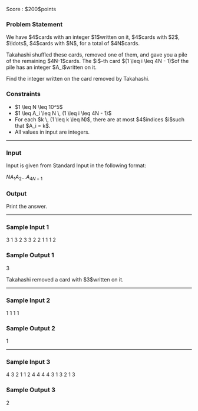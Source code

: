 
<div>

<span>

<span>

<p>
Score : $200$points
</p>

<div>

<section>

### **Problem Statement**

<p>
We have $4$cards with an integer $1$written on it, $4$cards with $2$, $\ldots$, $4$cards with $N$, for a total of $4N$cards.
</p>

<p>
Takahashi shuffled these cards, removed one of them, and gave you a pile of the remaining $4N-1$cards. The $i$-th card $(1 \leq i \leq 4N - 1)$of the pile has an integer $A_i$written on it.
</p>

<p>
Find the integer written on the card removed by Takahashi.
</p>

</section>

</div>

<div>

<section>

### **Constraints**

<ul>

<li>
$1 \leq N \leq 10^5$
</li>

<li>
$1 \leq A_i \leq N \, (1 \leq i \leq 4N - 1)$
</li>

<li>
For each $k \, (1 \leq k \leq N)$, there are at most $4$indices $i$such that $A_i = k$.
</li>

<li>
All values in input are integers.
</li>

</ul>

</section>

</div>

---

<div>

<div>

<section>

### **Input**

<p>
Input is given from Standard Input in the following format:
</p>

<div>

$N$$A_1$$A_2$$\ldots$$A_{4N - 1}$
</div>

</section>

</div>

<div>

<section>

### **Output**

<p>
Print the answer.
</p>

</section>

</div>

</div>

---

<div>

<section>

### **Sample Input 1**

<div>

3
1 3 2 3 3 2 2 1 1 1 2

</div>

</section>

</div>

<div>

<section>

### **Sample Output 1**

<div>

3

</div>

<p>
Takahashi removed a card with $3$written on it.
</p>

</section>

</div>

---

<div>

<section>

### **Sample Input 2**

<div>

1
1 1 1

</div>

</section>

</div>

<div>

<section>

### **Sample Output 2**

<div>

1

</div>

</section>

</div>

---

<div>

<section>

### **Sample Input 3**

<div>

4
3 2 1 1 2 4 4 4 4 3 1 3 2 1 3

</div>

</section>

</div>

<div>

<section>

### **Sample Output 3**

<div>

2

</div>

</section>

</div>

</span>

</span>

</div>
